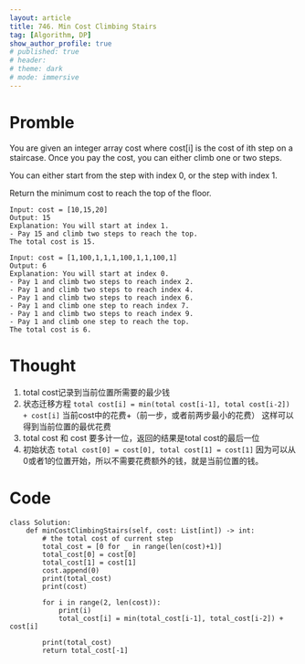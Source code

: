 ```yaml
---
layout: article
title: 746. Min Cost Climbing Stairs
tag: [Algorithm, DP]
show_author_profile: true
# published: true
# header:
# theme: dark
# mode: immersive
---
```


# Promble

You are given an integer array cost where cost[i] is the cost of ith step on a staircase. Once you pay the cost, you can either climb one or two steps.

You can either start from the step with index 0, or the step with index 1.

Return the minimum cost to reach the top of the floor.

```
Input: cost = [10,15,20]
Output: 15
Explanation: You will start at index 1.
- Pay 15 and climb two steps to reach the top.
The total cost is 15.

```
```
Input: cost = [1,100,1,1,1,100,1,1,100,1]
Output: 6
Explanation: You will start at index 0.
- Pay 1 and climb two steps to reach index 2.
- Pay 1 and climb two steps to reach index 4.
- Pay 1 and climb two steps to reach index 6.
- Pay 1 and climb one step to reach index 7.
- Pay 1 and climb two steps to reach index 9.
- Pay 1 and climb one step to reach the top.
The total cost is 6.

```

# Thought

1. total cost记录到当前位置所需要的最少钱
2. 状态迁移方程
`total cost[i] = min(total cost[i-1], total cost[i-2]) + cost[i]`
当前cost中的花费+（前一步，或者前两步最小的花费）
这样可以得到当前位置的最优花费
3. total cost 和 cost 要多计一位，返回的结果是total cost的最后一位
4. 初始状态
`total cost[0] = cost[0], total cost[1] = cost[1]`
因为可以从0或者1的位置开始，所以不需要花费额外的钱，就是当前位置的钱。

# Code

```
class Solution:
    def minCostClimbingStairs(self, cost: List[int]) -> int:
        # the total cost of current step
        total_cost = [0 for _ in range(len(cost)+1)]
        total_cost[0] = cost[0]
        total_cost[1] = cost[1]
        cost.append(0)
        print(total_cost)
        print(cost)

        for i in range(2, len(cost)):
            print(i)
            total_cost[i] = min(total_cost[i-1], total_cost[i-2]) + cost[i]

        print(total_cost)
        return total_cost[-1]
```